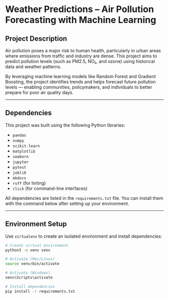 # Weather Predictions – Air Pollution Forecasting with Machine Learning

## Project Description

Air pollution poses a major risk to human health, particularly in urban areas where emissions from traffic and industry are dense. This project aims to predict pollution levels (such as PM2.5, NO₂, and ozone) using historical data and weather patterns.

By leveraging machine learning models like Random Forest and Gradient Boosting, the project identifies trends and helps forecast future pollution levels — enabling communities, policymakers, and individuals to better prepare for poor air quality days.

---

## Dependencies

This project was built using the following Python libraries:

- `pandas`
- `numpy`
- `scikit-learn`
- `matplotlib`
- `seaborn`
- `jupyter`
- `pytest`
- `joblib`
- `mkdocs`
- `ruff` (for linting)
- `click` (for command-line interfaces)

All dependencies are listed in the `requirements.txt` file. You can install them with the command below after setting up your environment.

---

## Environment Setup

Use `virtualenv` to create an isolated environment and install dependencies:

```bash
# Create virtual environment
python3 -m venv venv

# Activate (Mac/Linux)
source venv/bin/activate

# Activate (Windows)
venv\Scripts\activate

# Install dependencies
pip install -r requirements.txt


